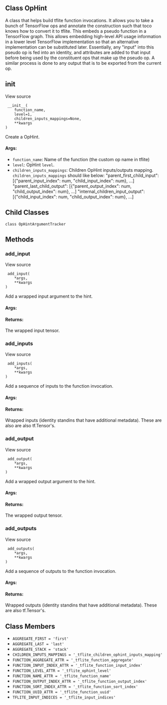 ## Class OpHint
A class that helps build tflite function invocations.
It allows you to take a bunch of TensorFlow ops and annotate the construction such that toco knows how to convert it to tflite. This embeds a pseudo function in a TensorFlow graph. This allows embedding high-level API usage information in a lower level TensorFlow implementation so that an alternative implementation can be substituted later.
Essentially, any "input" into this pseudo op is fed into an identity, and attributes are added to that input before being used by the constituent ops that make up the pseudo op. A similar process is done to any output that is to be exported from the current op.
## __init__
View source

```
 __init__(
    function_name,
    level=1,
    children_inputs_mappings=None,
    **kwargs
)
```
Create a OpHint.
#### Args:
- `function_name`: Name of the function (the custom op name in tflite)
- `level`: OpHint `level`.
- `children_inputs_mappings`: Children OpHint inputs/outputs mapping. `children_inputs_mappings` should like below: "parent_first_child_input": [{"parent_input_index": num, "child_input_index": num}, ...] "parent_last_child_output": [{"parent_output_index": num, "child_output_index": num}, ...] "internal_children_input_output": [{"child_input_index": num, "child_output_index": num}, ...]
## Child Classes
`class OpHintArgumentTracker`
## Methods
### add_input
View source

```
 add_input(
    *args,
    **kwargs
)
```
Add a wrapped input argument to the hint.
#### Args:
#### Returns:
The wrapped input tensor.
### add_inputs
View source

```
 add_inputs(
    *args,
    **kwargs
)
```
Add a sequence of inputs to the function invocation.
#### Args:
#### Returns:
Wrapped inputs (identity standins that have additional metadata). These are also are also tf.Tensor's.
### add_output
View source

```
 add_output(
    *args,
    **kwargs
)
```
Add a wrapped output argument to the hint.
#### Args:
#### Returns:
The wrapped output tensor.
### add_outputs
View source

```
 add_outputs(
    *args,
    **kwargs
)
```
Add a sequence of outputs to the function invocation.
#### Args:
#### Returns:
Wrapped outputs (identity standins that have additional metadata). These are also tf.Tensor's.
## Class Members
- `AGGREGATE_FIRST = 'first'`
- `AGGREGATE_LAST = 'last'`
- `AGGREGATE_STACK = 'stack'`
- `CHILDREN_INPUTS_MAPPINGS = '_tflite_children_ophint_inputs_mapping'`
- `FUNCTION_AGGREGATE_ATTR = '_tflite_function_aggregate'`
- `FUNCTION_INPUT_INDEX_ATTR = '_tflite_function_input_index'`
- `FUNCTION_LEVEL_ATTR = '_tflite_ophint_level'`
- `FUNCTION_NAME_ATTR = '_tflite_function_name'`
- `FUNCTION_OUTPUT_INDEX_ATTR = '_tflite_function_output_index'`
- `FUNCTION_SORT_INDEX_ATTR = '_tflite_function_sort_index'`
- `FUNCTION_UUID_ATTR = '_tflite_function_uuid'`
- `TFLITE_INPUT_INDICES = '_tflite_input_indices'`

